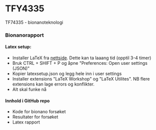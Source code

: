 # TFY4335
TF74335 - bionanoteknologi

### Bionanorapport
#### Latex setup:
- Installer LaTeX fra [nettside](https://www.tug.org/texlive/acquire-netinstall.html). Dette kan ta laaang tid (opptil 3-4 timer)
- Bruk CTRL + SHIFT + P og åpne "Preferences: Open user settings (JSON)"
- Kopier latexsetup.json og legg hele inn i user settings
- Installer extensions "LaTeX Workshop" og "LaTeX Utilites". NB flere extensions kan lage errors og konflikter.
- Alt skal funke nå

#### Innhold i GitHub repo
- Kode for bionano forsøket
- Resultater for forsøket
- Latex rapport